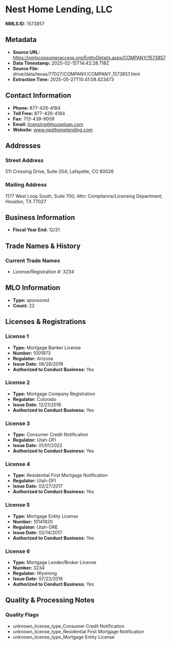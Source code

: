 # Nest Home Lending, LLC

**NMLS ID:** 1573857

## Metadata
- **Source URL:** https://nmlsconsumeraccess.org/EntityDetails.aspx/COMPANY/1573857
- **Data Timestamp:** 2025-02-15T14:42:28.718Z
- **Source File:** drive/data/texas/77027/COMPANY/COMPANY_1573857.html
- **Extraction Time:** 2025-05-27T10:41:08.423473

## Contact Information
- **Phone:** 877-426-4184
- **Toll Free:** 877-426-4184
- **Fax:** 713-439-9009
- **Email:** licensing@houseloan.com
- **Website:** www.nesthomelending.com

## Addresses
### Street Address
511 Crossing Drive, Suite 204; Lafayette, CO 80026

### Mailing Address
1177 West Loop South, Suite 700; Attn: Compliance/Licensing Department; Houston, TX 77027

## Business Information
- **Fiscal Year End:** 12/31

## Trade Names & History
### Current Trade Names
- License/Registration #: 3234

## MLO Information
- **Type:** sponsored
- **Count:** 22

## Licenses & Registrations

### License 1
- **Type:** Mortgage Banker License
- **Number:** 1001973
- **Regulator:** Arizona
- **Issue Date:** 06/26/2019
- **Authorized to Conduct Business:** Yes

### License 2
- **Type:** Mortgage Company Registration
- **Regulator:** Colorado
- **Issue Date:** 12/21/2016
- **Authorized to Conduct Business:** Yes

### License 3
- **Type:** Consumer Credit Notification
- **Regulator:** Utah-DFI
- **Issue Date:** 01/01/2022
- **Authorized to Conduct Business:** Yes

### License 4
- **Type:** Residential First Mortgage Notification
- **Regulator:** Utah-DFI
- **Issue Date:** 02/27/2017
- **Authorized to Conduct Business:** Yes

### License 5
- **Type:** Mortgage Entity License
- **Number:** 10141820
- **Regulator:** Utah-DRE
- **Issue Date:** 02/14/2017
- **Authorized to Conduct Business:** Yes

### License 6
- **Type:** Mortgage Lender/Broker License
- **Number:** 3234
- **Regulator:** Wyoming
- **Issue Date:** 07/23/2018
- **Authorized to Conduct Business:** Yes

## Quality & Processing Notes
### Quality Flags
- unknown_license_type_Consumer Credit Notification
- unknown_license_type_Residential First Mortgage Notification
- unknown_license_type_Mortgage Entity License

